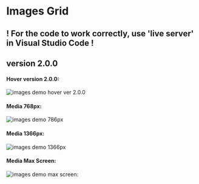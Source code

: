 ﻿# Images Grid

## ! For the code to work correctly, use 'live server' in Visual Studio Code !

## version 2.0.0

#### Hover version 2.0.0:

![images demo hover ver 2.0.0]()

#### Media 768px:

![images demo 786px](https://github.com/AndriiKot/Images_Grid/blob/main/_demo_/images/ver_1_0_0/__media__768px__.png)

#### Media 1366px:

![images demo 1366px](https://github.com/AndriiKot/Images_Grid/blob/main/_demo_/images/ver_1_0_0/__media__1366px__.png)

#### Media Max Screen:

![images demo max screen: ](https://github.com/AndriiKot/Images_Grid/blob/main/_demo_/images/ver_1_0_0/__media__max_px__.png)
